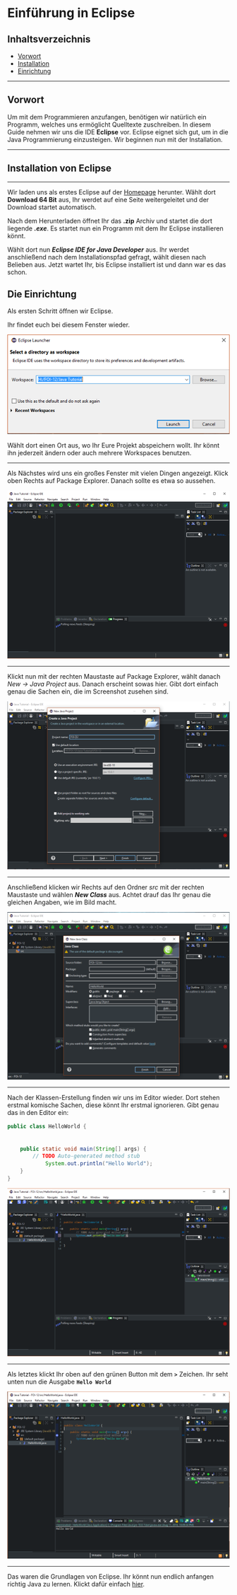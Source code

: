 # Einführung in Eclipse




## Inhaltsverzeichnis


- [Vorwort](#vorwort)
- [Installation](#installation-von-eclipse)
- [Einrichtung](#die-einrichtung)


---


## Vorwort




Um mit dem Programmieren anzufangen, benötigen wir natürlich ein Programm, welches uns ermöglicht Quelltexte zuschreiben. In diesem Guide nehmen wir uns die IDE **Eclipse** vor.
Eclipse eignet sich gut, um in die Java Programmierung einzusteigen. Wir beginnen nun mit der Installation. 


---


## Installation von Eclipse


---


Wir laden uns als erstes Eclipse auf der [Homepage](https://www.eclipse.org/downloads/) herunter. Wählt dort **Download 64 Bit** aus, Ihr werdet auf eine Seite weitergeleitet und der Download startet automatisch.


Nach dem Herunterladen öffnet Ihr das **.zip** Archiv und startet die dort liegende ***.exe***.
Es startet nun ein Programm mit dem Ihr Eclipse installieren könnt. 


Wählt dort nun ***Eclipse IDE for Java Developer*** aus. Ihr werdet anschließend nach dem Installationspfad gefragt, wählt diesen nach Belieben aus. Jetzt wartet Ihr, bis Eclipse installiert ist und dann war es das schon. 






## Die Einrichtung


Als ersten Schritt öffnen wir Eclipse.


Ihr findet euch bei diesem Fenster wieder.


![Eclipse Workspace](../../images/Eclipse_First_Start.png)


Wählt dort einen Ort aus, wo Ihr Eure Projekt abspeichern wollt. Ihr könnt ihn jederzeit ändern oder auch mehrere Workspaces benutzen.


---


Als Nächstes wird uns ein großes Fenster mit vielen Dingen angezeigt. Klick oben Rechts auf Package Explorer. Danach sollte es etwa so aussehen.




![Eclipse Project](../../images/Eclipse_Workspace.png)


---


Klickt nun mit der rechten Maustaste auf Package Explorer, wählt danach *New → Java Project* aus. Danach erscheint sowas hier. Gibt dort einfach genau die Sachen ein, die im Screenshot zusehen sind.




![Eclipse Project](../../images/Eclipse_Project.png)


----


Anschließend klicken wir Rechts auf den Ordner *src* mit der rechten Maustaste und wählen ***New Class*** aus. Achtet drauf das Ihr genau die gleichen Angaben, wie im Bild macht.


![Eclipse New Class](../../images/Eclipse_First_Class.png)


---


Nach der Klassen-Erstellung finden wir uns im Editor wieder. Dort stehen erstmal komische Sachen, diese könnt Ihr erstmal ignorieren. Gibt genau das in den Editor ein:
```java
public class HelloWorld {


	public static void main(String[] args) {
	    // TODO Auto-generated method stub
            System.out.println("Hello World");
	}
}
```


![Eclipse Main Class](../../images/Eclipse_Main_Class.png)


---




Als letztes klickt Ihr oben auf den grünen Button mit dem **`>`** Zeichen. Ihr seht unten nun die Ausgabe **`Hello World`**


![Eclipse Ausgabe](../../images/Eclipse_Output.png)




---


Das waren die Grundlagen von Eclipse. Ihr könnt nun endlich anfangen richtig Java zu lernen. Klickt dafür einfach [hier](../Java-Tutorial/1-Unser-Erstes-Programm.md).
